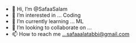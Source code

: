 - 👋 Hi, I’m @SafaaSalam
- 👀 I’m interested in ... Coding
- 🌱 I’m currently learning ... ML 
- 💞️ I’m looking to collaborate on ...
- 📫 How to reach me ...safaaalatabbi@gmail.com

<!---
SafaaSalam/SafaaSalam is a ✨ special ✨ repository because its `README.md` (this file) appears on your GitHub profile.
You can click the Preview link to take a look at your changes.
--->

